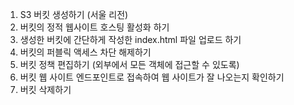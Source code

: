 1. S3 버킷 생성하기 (서울 리전)
2. 버킷의 정적 웹사이트 호스팅 활성화 하기
3. 생성한 버킷에 간단하게 작성한 index.html 파일 업로드 하기
4. 버킷의 퍼블릭 액세스 차단 해제하기
5. 버킷 정책 편집하기 (외부에서 모든 객체에 접근할 수 있도록)
6. 버킷 웹 사이트 엔드포인트로 접속하여 웹 사이트가 잘 나오는지 확인하기
7. 버킷 삭제하기
